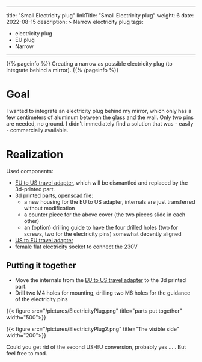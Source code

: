 
---
title: "Small Electricity plug"
linkTitle: "Small Electricity plug"
weight: 6
date: 2022-08-15
description: >
  Narrow electricity plug
tags:
 - electricity plug
 - EU plug
 - Narrow
---

{{% pageinfo %}}
Creating a narrow as possible electricity plug (to integrate behind a mirror).
{{% /pageinfo %}}

# Goal

I wanted to integrate an electricity plug behind my mirror, which only has a few centimeters of aluminum between the glass and the wall. Only two pins are needed, no ground.
I didn't immediately find a solution that was - easily - commercially available.

# Realization 

Used components:
* [EU to US travel adapter](https://amzn.to/3dwTqR8), which will be dismantled and replaced by the 3d-printed part.
* 3d printed parts, [openscad file](https://www.goosst.com/others/NarrowElectricityPlug.scad):
  + a new housing for the EU to US adapter, internals are just transferred without modification
  + a counter piece for the above cover (the two pieces slide in each other)
  + an (option) drilling guide to have the four drilled holes (two for screws, two for the electricity pins) somewhat decently aligned
* [US to EU travel adapter](https://amzn.to/3w5POMk)
* female flat electricity socket to connect the 230V


## Putting it together

* Move the internals from the [EU to US travel adapter](https://amzn.to/3dwTqR8) to the 3d printed part.
* Drill two M4 holes for mounting, drilling two M6 holes for the guidance of the electricity pins

{{< figure src="/pictures/ElectricityPlug.png" title="parts put together" width="500">}}

{{< figure src="/pictures/ElectricityPlug2.png" title="The visible side" width="200">}}

Could you get rid of the second US-EU conversion, probably yes ... . But feel free to mod.



